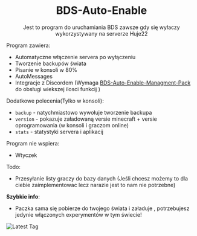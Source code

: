 <div align="center">

# BDS-Auto-Enable
Jest to program do uruchamiania BDS zawsze gdy się wyłaczy wykorzystywany na serverze Huje22

</div>


Program zawiera: <br/>

* Automatyczne włączenie servera po wyłączeniu
* Tworzenie backupów świata
* Pisanie w konsoli w 80%
* AutoMessages
* Integracje z Discordem (Wymaga [BDS-Auto-Enable-Managment-Pack](https://github.com/Huje22/BDS-Auto-Enable-Managment-Pack) do obsługi wiekszej ilosci funkcij )

Dodatkowe polecenia(Tylko w konsoli): <br/>
* `backup` - natychmiastowo wywołuje tworzenie backupa
* `version` - pokazuje załadowaną versie minecraft + versie oprogramowania (w konsoli i graczom online)
* `stats` - statystyki servera i aplikacij

Program nie wspiera: <br/>

* Wtyczek

Todo: <br/>

* Przesyłanie listy graczy do bazy danych (Jeśli chcesz możemy to dla ciebie zaimplementowac lecz narazie jest to nam
  nie potrzebne)

**Szybkie info**:

* Paczka sama się pobierze do twojego świata i załaduje , potrzebujesz jedynie włączonych experymentów w tym świecie!



![Latest Tag](https://img.shields.io/github/v/tag/Huje22/Bds-Auto-Enable?label=LATEST%20TAG&style=for-the-badge) <br>
